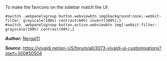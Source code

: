To make the favicons on the sidebar match the UI:

    #switch .webpanelsgroup button.webviewbtn img{background:none;-webkit-filter: grayscale(100%) contrast(60%) invert(100%);}
    #switch .webpanelsgroup button.active.webviewbtn img{-webkit-filter: grayscale(100%) contrast(60%);}

***Author:*** [Nergal11](https://vivaldi.net/en-US/easysocial-dashboard/profile/74894)

***Source:*** https://vivaldi.net/en-US/forum/all/3073-vivaldi-ui-customisations?start=300#50504
